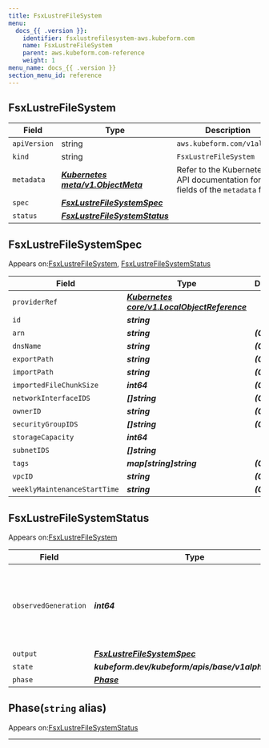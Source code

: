 ```yaml
---
title: FsxLustreFileSystem
menu:
  docs_{{ .version }}:
    identifier: fsxlustrefilesystem-aws.kubeform.com
    name: FsxLustreFileSystem
    parent: aws.kubeform.com-reference
    weight: 1
menu_name: docs_{{ .version }}
section_menu_id: reference
---
```


## FsxLustreFileSystem
| Field | Type | Description |
| ------ | ----- | ----------- |
| `apiVersion` | string | `aws.kubeform.com/v1alpha1` |
|    `kind` | string | `FsxLustreFileSystem` |
| `metadata` | ***[Kubernetes meta/v1.ObjectMeta](https://v1-18.docs.kubernetes.io/docs/reference/generated/kubernetes-api/v1.18/#objectmeta-v1-meta)***|Refer to the Kubernetes API documentation for the fields of the `metadata` field.|
| `spec` | ***[FsxLustreFileSystemSpec](#fsxlustrefilesystemspec)***||
| `status` | ***[FsxLustreFileSystemStatus](#fsxlustrefilesystemstatus)***||
## FsxLustreFileSystemSpec

Appears on:[FsxLustreFileSystem](#fsxlustrefilesystem), [FsxLustreFileSystemStatus](#fsxlustrefilesystemstatus)

| Field | Type | Description |
| ------ | ----- | ----------- |
| `providerRef` | ***[Kubernetes core/v1.LocalObjectReference](https://v1-18.docs.kubernetes.io/docs/reference/generated/kubernetes-api/v1.18/#localobjectreference-v1-core)***||
| `id` | ***string***||
| `arn` | ***string***| ***(Optional)*** |
| `dnsName` | ***string***| ***(Optional)*** |
| `exportPath` | ***string***| ***(Optional)*** |
| `importPath` | ***string***| ***(Optional)*** |
| `importedFileChunkSize` | ***int64***| ***(Optional)*** |
| `networkInterfaceIDS` | ***[]string***| ***(Optional)*** |
| `ownerID` | ***string***| ***(Optional)*** |
| `securityGroupIDS` | ***[]string***| ***(Optional)*** |
| `storageCapacity` | ***int64***||
| `subnetIDS` | ***[]string***||
| `tags` | ***map[string]string***| ***(Optional)*** |
| `vpcID` | ***string***| ***(Optional)*** |
| `weeklyMaintenanceStartTime` | ***string***| ***(Optional)*** |
## FsxLustreFileSystemStatus

Appears on:[FsxLustreFileSystem](#fsxlustrefilesystem)

| Field | Type | Description |
| ------ | ----- | ----------- |
| `observedGeneration` | ***int64***| ***(Optional)*** Resource generation, which is updated on mutation by the API Server.|
| `output` | ***[FsxLustreFileSystemSpec](#fsxlustrefilesystemspec)***| ***(Optional)*** |
| `state` | ***kubeform.dev/kubeform/apis/base/v1alpha1.State***| ***(Optional)*** |
| `phase` | ***[Phase](#phase)***| ***(Optional)*** |
## Phase(`string` alias)

Appears on:[FsxLustreFileSystemStatus](#fsxlustrefilesystemstatus)

---
